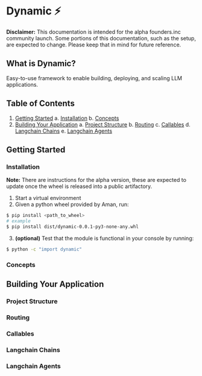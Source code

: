 # Dynamic ⚡️

**Disclaimer:** This documentation is intended for the alpha founders.inc community launch. Some portions of this documentation, such as the setup, are expected to change. Please keep that in mind for future reference.

## What is Dynamic?

Easy-to-use framework to enable building, deploying, and scaling LLM applications.

## Table of Contents

1. [Getting Started](#getting-started)
   a. [Installation](#installation)
   b. [Concepts](#concepts)
2. [Building Your Application](#building-your-application)
   a. [Project Structure](#project-structure)
   b. [Routing](#routing)
   c. [Callables](#callables)
   d. [Langchain Chains](#langchain-chains)
   e. [Langchain Agents](#langchain-agents)

## Getting Started

### Installation

**Note:** There are instructions for the alpha version, these are expected to update once the wheel is released into a public artifactory.

1. Start a virtual environment
2. Given a python wheel provided by Aman, run:

```bash
$ pip install <path_to_wheel>
# example
$ pip install dist/dynamic-0.0.1-py3-none-any.whl
```

3. **(optional)** Test that the module is functional in your console by running:

```bash
$ python -c "import dynamic"
```

### Concepts

## Building Your Application

### Project Structure

### Routing

### Callables

### Langchain Chains

### Langchain Agents
